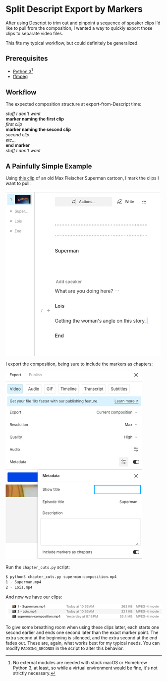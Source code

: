 # Split Descript Export by Markers

After using [Descript][descript] to trim out and pinpoint a sequence of speaker clips I'd like to pull from the composition, I wanted a way to quickly export those clips to separate video files.

This fits my typical workflow, but could definitely be generalized.

## Prerequisites

- [Python 3][python][^1]
- [ffmpeg][ffmpeg]

## Workflow

The expected composition structure at export-from-Descript time:

_stuff I don't want_  
**marker naming the first clip**  
_first clip_  
**marker naming the second clip**  
_second clip_  
_etc..._  
**end marker**  
_stuff I don't want_  

## A Painfully Simple Example

Using [this clip][supsource] of an old Max Fleischer Superman cartoon, I mark the clips I want to pull:

[![screenshot of a Descript composition with "Superman", "Lois" and "End" markers][markerimage]][markerimage]

I export the composition, being sure to include the markers as chapters:

[![Descript video export, with "metadata" and "Include markers as chapters" enabled][exportimage]][exportimage]

Run the `chapter_cuts.py` script:

```sh
$ python3 chapter_cuts.py superman-composition.mp4
1 - Superman.mp4
2 - Lois.mp4
```

And now we have our clips:

[![Finder listing of three video files, two named as in the above shell output][clipsimage]][clipsimage]

To give some breathing room when using these clips latter, each starts one second earlier and ends one second later than the exact marker point. The extra second at the beginning is silenced, and the extra second at the end fades out. These are, again, what works best for my typical needs. You can modify `PADDING_SECONDS` in the script to alter this behavior.

[supsource]: https://archive.org/details/40sSupermanCartoonCopiedInskyCaptainAndTheWorldOfTomorrow
[descript]: https://www.descript.com/
[dsmarkers]: https://help.descript.com/hc/en-us/articles/10164735239693-Using-markers
[markerimage]: i/markers.png
[exportimage]: i/export.png
[clipsimage]: i/clips.png
[ffmpeg]: https://ffmpeg.org/
[python]: https://www.python.org/

[^1]: No external modules are needed with stock macOS or Homebrew Python 3, at least, so while a virtual environment would be fine, it's not strictly necessary.
